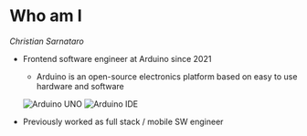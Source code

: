# Who am I

*Christian Sarnataro*

* Frontend software engineer at Arduino since 2021
    - Arduino is an open-source electronics platform based on 
        easy to use hardware and software

    ![Arduino UNO](/slides/images/arduino_uno.png) <!-- .element: class="w-24 inline" -->
    ![Arduino IDE](/slides/images/arduino_ide.png) <!-- .element: class="w-24 inline" -->
    
    <!-- .element: class="flex justify-center gap-4" -->

* Previously worked as full stack / mobile SW engineer


